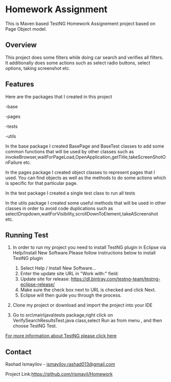 # Homework Assignment

This is Maven based TestNG Homework Assignement project based on Page Object model.

## Overview

This project does some filters while doing car search and verifies all filters.
It additionally does some actions such as select radio buttons, select options, taking screenshot etc.

## Features

Here are the packages that I created in this project

-base

-pages

-tests

-utils

In the base package I created BasePage and BaseTest classes to add some common functions that will be used by other classes such as invokeBrowser,waitForPageLoad,OpenApplication,getTitle,takeScreenShotOnFailure etc.

In the pages package I created object classes to represent pages that I used. You can find objects as well as the methods to do some actions which is specific for that particular page.

In the test package I created a single test class to run all tests

In the utils package I created some useful methods that will be used in other classes in order to avoid code duplications such as selectDropdown,waitForVisibility,scrollDownToElement,takeAScreenshot etc.

## Running Test

1. In order to run my project you need to install TestNG plugin in Eclipse via Help/Install New Software.Please follow instructions below to install TestNG plugin
   
    1. Select Help / Install New Software...
    2. Enter the update site URL in "Work with:" field:
    3. Update site for release: https://dl.bintray.com/testng-team/testng-eclipse-release/
    4. Make sure the check box next to URL is checked and click Next.
    5. Eclipse will then guide you through the process.

2. Clone my project or download and import the project into your IDE

3. Go to src\main\java\tests package,right click on VerifySearchResultsTest.java class,select Run as from menu , and then choose TestNG Test.

[For more information about TestNG please click here](https://howtodoinjava.com/testng/testng-tutorial-with-eclipse/)

## Contact

Rashad Ismayilov - ismayilov.rashad013@gmail.com

Project Link:https://github.com/rismayil/Homework
 